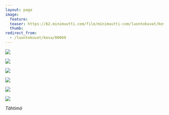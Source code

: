 ```yaml
---
layout: page
image:
  feature:
  teaser: https://b2.minimuutti.com/file/minimuutti-com/luontokuvat/kes%C3%A4/7/DS23795-245px.jpg
  thumb:
redirect_from:
  - /luontokuvat/kesa/00069
---
```


![](https://b2.minimuutti.com/file/minimuutti-com/luontokuvat/kes%C3%A4/7/DS23793-800px.jpg)

![](https://b2.minimuutti.com/file/minimuutti-com/luontokuvat/kes%C3%A4/7/DS23795-800px.jpg)

![](https://b2.minimuutti.com/file/minimuutti-com/luontokuvat/kes%C3%A4/7/DS23796-800px.jpg)

![](https://b2.minimuutti.com/file/minimuutti-com/luontokuvat/kes%C3%A4/7/DS23798-800px.jpg)

![](https://b2.minimuutti.com/file/minimuutti-com/luontokuvat/kes%C3%A4/7/DS23800-800px.jpg)

![](https://b2.minimuutti.com/file/minimuutti-com/luontokuvat/kes%C3%A4/7/DS23803-800px.jpg)

*Tähtimö*
